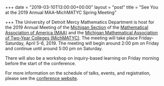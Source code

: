 +++
date = "2019-03-10T13:00:00+00:00"
layout = "post"
title = "See You at the 2019 Annual MAA-MichMATYC Spring Meeting"

+++
The University of Detroit Mercy Mathematics Department is host for the 2019 Annual Meeting of the <a href="http://http://sections.maa.org/michigan/">Michigan Section</a> of the <a href="http://www.maa.org">Mathematical Association of America (MAA)</a> and the <a href="http://michmatyc.org">Michigan Mathematical Association of Two-Year Colleges (MichMATYC)</a>. The meeting will take place Friday-Saturday, April 5-6, 2019. The meeting will begin around 2:00 pm on Friday and continue until around 5:00 pm on Saturday. 

There will also be a workshop on inquiry-based learning on Friday morning before the start of the conference. 

For more information on the schedule of talks, events, and registration, please see the <a href="http://sections.maa.org/michigan/meetings/2019_Spring_annual_meeting.html">conference website</a>.
